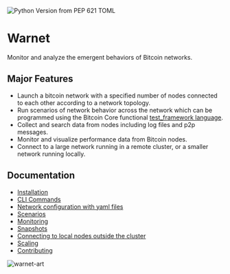 ![Python Version from PEP 621 TOML](https://img.shields.io/python/required-version-toml?tomlFilePath=https://raw.githubusercontent.com/bitcoin-dev-project/warnet/main/pyproject.toml)
# Warnet

Monitor and analyze the emergent behaviors of Bitcoin networks.

## Major Features

* Launch a bitcoin network with a specified number of nodes connected to each other according to a network topology.
* Run scenarios of network behavior across the network which can be programmed using the Bitcoin Core functional [test_framework language](https://github.com/bitcoin/bitcoin/tree/master/test/functional).
* Collect and search data from nodes including log files and p2p messages.
* Monitor and visualize performance data from Bitcoin nodes.
* Connect to a large network running in a remote cluster, or a smaller network running locally.

## Documentation

- [Installation](/docs/install.md)
- [CLI Commands](/docs/warnet.md)
- [Network configuration with yaml files](/docs/config.md)
- [Scenarios](/docs/scenarios.md)
- [Monitoring](/docs/logging_monitoring.md)
- [Snapshots](/docs/snapshots.md)
- [Connecting to local nodes outside the cluster](/docs/connecting-local-nodes.md)
- [Scaling](/docs/scaling.md)
- [Contributing](/docs/developer-notes.md)

![warnet-art](https://raw.githubusercontent.com/bitcoin-dev-project/warnet/main/docs/machines.webp)
